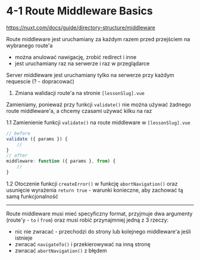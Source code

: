 # 4-1 Route Middleware Basics

https://nuxt.com/docs/guide/directory-structure/middleware

Route middleware jest uruchamiany za każdym razem przed przejściem na wybranego route'a
- można anulować nawigację, zrobić redirect i inne
- jest uruchamiany raz na serwerze i raz w przeglądarce

Server middleware jest uruchamiany tylko na serwerze przy każdym requescie (? - dopracować)

1. Zmiana walidacji route'a na stronie `[lessonSlug].vue`

Zamieniamy, ponieważ przy funkcji `validate()` nie można używać żadnego route middleware'a, a chcemy czasami używać kilku na raz

1.1 Zamienienie funkcji `validate()` na route middleware w `[lessonSlug].vue`

```js
// before
validate ({ params }) {
    //
}
// after
middleware: function ({ params }, from) {
    //
}
```

1.2 Otoczenie funkcji `createError()` w funkcję `abortNavigation()` oraz usunięcie wyrażenia `return true` - warunki konieczne, aby zachować tą samą funkcjonalność

---

Route middleware musi mieć specyficzny format, przyjmuje dwa argumenty (route'y - `to` i `from`) oraz musi robić przynajmniej jedną z 3 rzeczy:
- nic nie zwracać - przechodzi do strony lub kolejnego middleware'a jeśli istnieje
- zwracać `navigateTo()` i przekierowywać na inną stronę
- zwracać `abortNavigation()` z błędem
